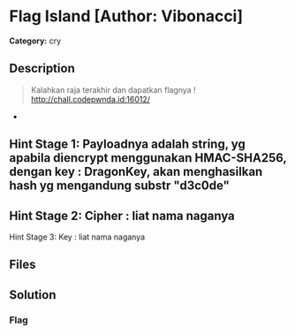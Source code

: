 # Flag Island [Author: Vibonacci]

**Category:** cry
## Description
>Kalahkan raja terakhir dan dapatkan flagnya !
http://chall.codepwnda.id:16012/
-
Hint Stage 1:
Payloadnya adalah string, 
yg apabila diencrypt menggunakan HMAC-SHA256, dengan 
key : DragonKey,
akan menghasilkan hash yg mengandung substr "d3c0de"
-
Hint Stage 2:
Cipher : liat nama naganya
-
Hint Stage 3:
Key : liat nama naganya

## Files



## Solution

### Flag

